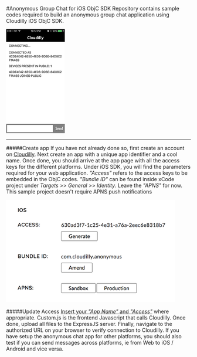 #Anonymous Group Chat for iOS ObjC SDK
Repository contains sample codes required to build an anonymous group chat application using Cloudilly iOS ObjC SDK.

![Anonymous](https://github.com/Cloudilly/Images/blob/master/ios_anonymous.png)

---

#####Create app
If you have not already done so, first create an account on [Cloudilly](https://cloudilly.com). Next create an app with a unique app identifier and a cool name. Once done, you should arrive at the app page with all the access keys for the different platforms. Under iOS SDK, you will find the parameters required for your web application. _"Access"_ refers to the access keys to be embedded in the ObjC codes. _"Bundle ID"_ can be found inside xCode project under _Targets_ >> _General_ >> _Identity_. Leave the _"APNS"_ for now. This sample project doesn't require APNS push notifications

![iOS Console](https://github.com/cloudilly/images/blob/master/ios_console.png)

#####Update Access
[Insert your _"App Name"_ and _"Access"_](./../blob/master/anonymous/ViewController.m#L21-L22) where appropriate. Custom.js is the frontend Javascript that calls Cloudilly. Once done, upload all files to the ExpressJS server. Finally, navigate to the authorized URL on your browser to verify connection to Cloudilly. If you have setup the anonymous chat app for other platforms, you should also test if you can send messages across platforms, ie from Web to iOS / Android and vice versa.
